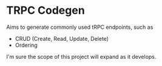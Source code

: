 # TRPC Codegen

Aims to generate commonly used tRPC endpoints, such as

- CRUD (Create, Read, Update, Delete)
- Ordering

I'm sure the scope of this project will expand as it develops.

